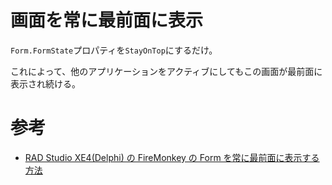# 画面を常に最前面に表示

`Form.FormState`プロパティを`StayOnTop`にするだけ。

これによって、他のアプリケーションをアクティブにしてもこの画面が最前面に表示され続ける。

# 参考
- [RAD Studio XE4(Delphi) の FireMonkey の Form を常に最前面に表示する方法](https://blog.dreamhive.co.jp/yama/10030.html)